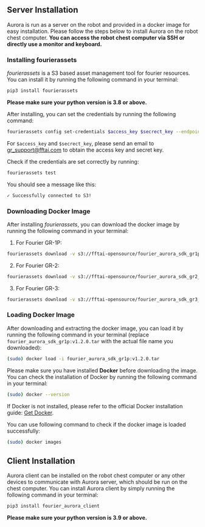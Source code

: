 ## Server Installation

Aurora is run as a server on the robot and provided in a docker image for easy installation. Please follow the steps below to install Aurora on the robot chest computer. **You can access the robot chest computer via SSH or directly use a monitor and keyboard.**

### Installing fourierassets

*fourierassets* is a S3 based asset management tool for fourier resources. You can install it by running the following command in your terminal:

```bash
pip3 install fourierassets
```
**Please make sure your python version is 3.8 or above.**

After installing, you can set the credentials by running the following command:

```bash
fourierassets config set-credentials $access_key $secrect_key --endpoint-url https://oss-cn-wulanchabu.aliyuncs.com
```
For `$access_key` and `$secrect_key`, please send an email to <gr_support@fftai.com> to obtain the access key and secret key.

Check if the credentials are set correctly by running:

```bash
fourierassets test
```
You should see a message like this:

```bash
✓ Successfully connected to S3!
```

### Downloading Docker Image

After installing *fourierassets*, you can download the docker image by running the following command in your terminal:

1. For Fourier GR-1P:
```bash
fourierassets download -v s3://fftai-opensource/fourier_aurora_sdk_gr1p_v1.2.0.zip --cache-dir $your_download_directory
```
2. For Fourier GR-2:
```bash
fourierassets download -v s3://fftai-opensource/fourier_aurora_sdk_gr2_v1.2.0.zip --cache-dir $your_download_directory
```
3. For Fourier GR-3:
```bash
fourierassets download -v s3://fftai-opensource/fourier_aurora_sdk_gr3_v1.2.0.zip --cache-dir $your_download_directory
```

### Loading Docker Image

After downloading and extracting the docker image, you can load it by running the following command in your terminal (replace `fourier_aurora_sdk_gr1p:v1.2.0.tar` with the actual file name you downloaded):

```bash
(sudo) docker load -i fourier_aurora_sdk_gr1p:v1.2.0.tar
```
Please make sure you have installed **Docker** before downloading the image. You can check the installation of Docker by running the following command in your terminal:

```bash
(sudo) docker --version
```
If Docker is not installed, please refer to the official Docker installation guide: [Get Docker](https://docs.docker.com/get-docker/).  

You can use following command to check if the docker image is loaded successfully:

```bash
(sudo) docker images
```

## Client Installation

Aurora client can be installed on the robot chest computer or any other devices to communicate with Aurora server, which should be run on the chest computer. You can install Aurora client by simply running the following command in your terminal:

```bash
pip3 install fourier_aurora_client
```
**Please make sure your python version is 3.9 or above.**
